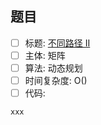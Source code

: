## 题目
- [ ] 标题: [不同路径 II](https://leetcode-cn.com/problems/unique-paths-ii/)
- [ ] 主体: 矩阵
- [ ] 算法: 动态规划
- [ ] 时间复杂度: O()
- [ ] 代码:
```go
xxx
```
